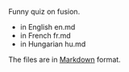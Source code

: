 Funny quiz on fusion.

* in English en.md
* in French fr.md
* in Hungarian hu.md

The files are in [Markdown](http://daringfireball.net/projects/markdown/)
format.
